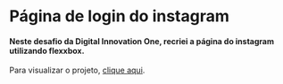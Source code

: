 # Página de login do instagram

#### Neste desafio da Digital Innovation One, recriei a página do instagram utilizando flexxbox.

Para visualizar o projeto, [clique aqui](https://yasminreisk.github.io/instagram-page/index.html).

